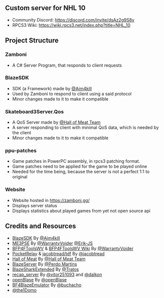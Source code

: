 ## Custom server for NHL 10

- Community Discord: https://discord.com/invite/dsAz2g9S8v
- RPCS3 Wiki: https://wiki.rpcs3.net/index.php?title=NHL_10

## Project Structure
### Zamboni
  - A C# Server Program, that responds to client requests
### BlazeSDK
  - SDK (a Framework) made by [@Aim4kill](https://github.com/Aim4kill)
  - Used by Zamboni to respond to client using a said protocol
  - Minor changes made to it to make it compatible
### Skateboard3Server.Qos
  - A QoS Server made by [@Hall of Meat Team](https://github.com/hallofmeat)
  - A server responding to client with minimal QoS data, which is needed by the client
  - Minor changes made to it to make it compatible
### ppu-patches
  - Game patches in PowerPC assembly, in rpcs3 patching format.
  - Game patches need to be applied for the game to be played online
  - Needed for the time being, because the server is not a perfect 1:1 to original
### Website
  - Website hosted in https://zamboni.gg/
  - Displays server status
  - Displays statistics about played games from yet not open source api
    
## Credits and Resources

- [BlazeSDK](https://github.com/Aim4kill/BlazeSDK) By [@Aim4kill](https://github.com/Aim4kill)
- [ME3PSE](https://github.com/PrivateServerEmulator/ME3PSE) By [@WarrantyVoider](https://github.com/zeroKilo) [@Erik-JS](https://github.com/Erik-JS)
- [BFP4FToolsWV](https://github.com/zeroKilo/BFP4FToolsWV) & [BFP4FToolsWV Wiki](https://github.com/zeroKilo/BFP4FToolsWV/wiki) By [@WarrantyVoider](https://github.com/zeroKilo)
- [PocketRelay](https://github.com/PocketRelay) & [jacobtread/tdf](https://github.com/jacobtread/tdf) By [@jacobtread](https://github.com/jacobtread/)
- [Hall of Meat](https://github.com/hallofmeat) By [@Hall of Meat Team](https://github.com/hallofmeat)
- [BlazeServer](https://github.com/pedromartins1/BlazeServer) By [@Perdo Martins](https://github.com/pedromartins1)
- [BlazeSharkExtended](https://github.com/Tratos/BlazeSharkExtended) By [@Tratos](https://github.com/Tratos)
- [recap_server](https://github.com/vitor251093/recap_server) By [@vitor251093](https://github.com/vitor251093) and [@dalkon](https://github.com/dalkon)
- [openBlase](https://github.com/openBlase/openBlase) By [@openBlase](https://github.com/openBlase/openBlase)
- [BF4BlazeEmulator](https://github.com/buchacho/BF4BlazeEmulator) By [@buchacho](https://github.com/buchacho)
- [@the1Domo](https://github.com/g91)
